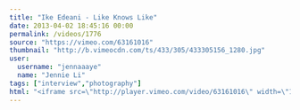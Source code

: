 ```yaml
---
title: "Ike Edeani - Like Knows Like"
date: 2013-04-02 18:45:16 00:00
permalink: /videos/1776
source: "https://vimeo.com/63161016"
thumbnail: "http://b.vimeocdn.com/ts/433/305/433305156_1280.jpg"
user:
  username: "jennaaaye"
  name: "Jennie Li"
tags: ["interview","photography"]
html: "<iframe src=\"http://player.vimeo.com/video/63161016\" width=\"1280\" height=\"720\" frameborder=\"0\" webkitAllowFullScreen mozallowfullscreen allowFullScreen></iframe>"
---
```


